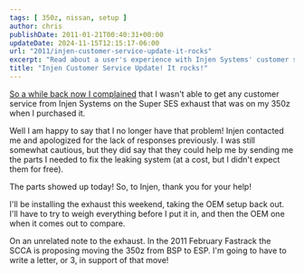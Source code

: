 ```yaml
---
tags: [ 350z, nissan, setup ]
author: chris
publishDate: 2011-01-21T00:40:31+00:00
updateDate: 2024-11-15T12:15:17-06:00
url: "2011/injen-customer-service-update-it-rocks"
excerpt: "Read about a user's experience with Injen Systems' customer service and the resolution of an issue with Super SES exhaust for a 350z."
title: "Injen Customer Service Update! It rocks!"
---
```


[So a while back now I complained](/unable-to-get-any-customer-service-from-injen-systems) that I wasn't able to get any customer service from Injen Systems on the Super SES exhaust that was on my 350z when I purchased it.

Well I am happy to say that I no longer have that problem! Injen contacted me and apologized for the lack of responses previously. I was still somewhat cautious, but they did say that they could help me by sending me the parts I needed to fix the leaking system (at a cost, but I didn't expect them for free).

The parts showed up today! So, to Injen, thank you for your help!

I'll be installing the exhaust this weekend, taking the OEM setup back out. I'll have to try to weigh everything before I put it in, and then the OEM one when it comes out to compare.

On an unrelated note to the exhaust. In the 2011 February Fastrack the SCCA is proposing moving the 350z from BSP to ESP. I'm  going to have to write a letter, or 3, in support of that move!
